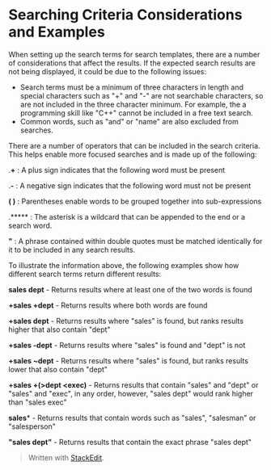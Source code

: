 # Searching Criteria Considerations and Examples

When setting up the search terms for search templates, there are a number of considerations that affect the results. If the expected search results are not being displayed, it could be due to the following issues:

-   Search terms must be a minimum of three characters in length and special characters such as "+" and "-" are not searchable characters, so are not included in the three character minimum. For example, the a programming skill like "C++" cannot be included in a free text search.
-   Common words, such as "and" or "name" are also excluded from searches.

There are a number of operators that can be included in the search criteria. This helps enable more focused searches and is made up of the following:

.**+** : A plus sign indicates that the following word must be present

.**-**  : A negative sign indicates that the following word must not be present

**( )** : Parentheses enable words to be grouped together into sub-expressions

.***** : The asterisk is a wildcard that can be appended to the end or a search word.

**"** : A phrase contained within double quotes must be matched identically for it to be included in any search results.

To illustrate the information above, the following examples show how different search terms return different results:

**sales dept** - Returns results where at least one of the two words is found

**+sales +dept** - Returns results where both words are found

**+sales dept** - Returns results where "sales" is found, but ranks results higher that also contain "dept"

**+sales -dept** - Returns results where "sales" is found and "dept" is not

**+sales ~dept** - Returns results where "sales" is found, but ranks results lower that also contain "dept"

**+sales +(>dept <exec)** - Returns results that contain "sales" and "dept" or "sales" and "exec", in any order, however, "sales dept" would rank higher than "sales exec"

**sales*** - Returns results that contain words such as "sales", "salesman" or "salesperson"

**"sales dept"** - Returns results that contain the exact phrase "sales dept"



> Written with [StackEdit](https://stackedit.io/).
<!--stackedit_data:
eyJoaXN0b3J5IjpbLTE2ODAxNTM0MV19
-->